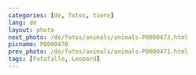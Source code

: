 ```yaml
---
categories: [de, fotos, tiere]
lang: de
layout: photo
next_photo: /de/fotos/animals/animals-P0000473.html
picname: P0000470
prev_photo: /de/fotos/animals/animals-P0000471.html
tags: [Fotofalle, Leopard]
---
```

